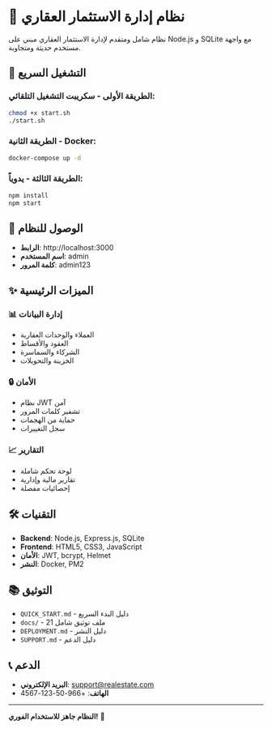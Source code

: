 # 🏢 نظام إدارة الاستثمار العقاري

نظام شامل ومتقدم لإدارة الاستثمار العقاري مبني على Node.js و SQLite مع واجهة مستخدم حديثة ومتجاوبة.

## 🚀 التشغيل السريع

### الطريقة الأولى - سكريبت التشغيل التلقائي:
```bash
chmod +x start.sh
./start.sh
```

### الطريقة الثانية - Docker:
```bash
docker-compose up -d
```

### الطريقة الثالثة - يدوياً:
```bash
npm install
npm start
```

## 🔑 الوصول للنظام
- **الرابط**: http://localhost:3000
- **اسم المستخدم**: admin
- **كلمة المرور**: admin123

## ✨ الميزات الرئيسية

### 📊 إدارة البيانات
- العملاء والوحدات العقارية
- العقود والأقساط
- الشركاء والسماسرة
- الخزينة والتحويلات

### 🔒 الأمان
- نظام JWT آمن
- تشفير كلمات المرور
- حماية من الهجمات
- سجل التغييرات

### 📈 التقارير
- لوحة تحكم شاملة
- تقارير مالية وإدارية
- إحصائيات مفصلة

## 🛠️ التقنيات

- **Backend**: Node.js, Express.js, SQLite
- **Frontend**: HTML5, CSS3, JavaScript
- **الأمان**: JWT, bcrypt, Helmet
- **النشر**: Docker, PM2

## 📚 التوثيق

- `QUICK_START.md` - دليل البدء السريع
- `docs/` - 21 ملف توثيق شامل
- `DEPLOYMENT.md` - دليل النشر
- `SUPPORT.md` - دليل الدعم

## 📞 الدعم

- **البريد الإلكتروني**: support@realestate.com
- **الهاتف**: +966-50-123-4567

---

**النظام جاهز للاستخدام الفوري!** 🚀
